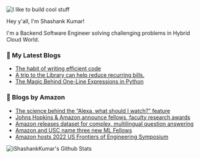 ![I like to build cool stuff](https://res.cloudinary.com/dt8g3rhcy/image/upload/v1595929574/i_like_to_build_cool_shit._1_nzbwjh.png)

Hey y'all, I'm Shashank Kumar! 

I'm a Backend Software Engineer solving challenging problems in Hybrid Cloud World.

### 📕 My Latest Blogs
<!-- BLOG-POST-LIST:START -->
- [The habit of writing efficient code](https://medium.com/@ishashankkumar/the-habit-of-writing-efficient-code-153b05f04269?source=rss-d24dda280d5f------2)
- [A trip to the Library can help reduce recurring bills.](https://medium.com/swlh/a-trip-to-the-library-can-help-reduce-recurring-bills-23bca495cdf5?source=rss-d24dda280d5f------2)
- [The Magic Behind One-Line Expressions in Python](https://medium.com/swlh/the-magic-behind-one-line-expressions-in-python-816c10180c5c?source=rss-d24dda280d5f------2)
<!-- BLOG-POST-LIST:END -->

### 📕 Blogs by Amazon
<!-- AMAZON-BLOG-POST-LIST:START -->
- [The science behind the “Alexa, what should I watch?” feature](https://www.amazon.science/latest-news/the-science-behind-the-new-alexa-what-should-i-watch-fire-tv-experience)
- [Johns Hopkins &amp; Amazon announce fellows, faculty research awards](https://www.amazon.science/latest-news/johns-hopkins-and-amazon-announce-six-fellows-and-nine-faculty-research-awards)
- [Amazon releases dataset for complex, multilingual question answering](https://www.amazon.science/blog/amazon-releases-dataset-for-complex-multilingual-question-answering)
- [Amazon and USC name three new ML Fellows](https://www.amazon.science/latest-news/amazon-and-usc-name-three-new-ml-fellows)
- [Amazon hosts 2022 US Frontiers of Engineering Symposium](https://www.amazon.science/latest-news/amazon-hosts-2022-us-frontiers-of-engineering-symposium)
<!-- AMAZON-BLOG-POST-LIST:END -->



<img align="center" alt="iShashankKumar's Github Stats" src="https://github-readme-stats.vercel.app/api?username=ishashankkumar&show_icons=true&hide_border=true" />

